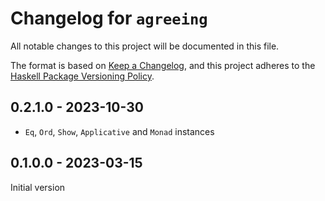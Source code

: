 # Changelog for `agreeing`

All notable changes to this project will be documented in this file.

The format is based on [Keep a Changelog](https://keepachangelog.com/en/1.0.0/),
and this project adheres to the
[Haskell Package Versioning Policy](https://pvp.haskell.org/).

## 0.2.1.0 - 2023-10-30

* `Eq`, `Ord`, `Show`, `Applicative` and `Monad` instances

## 0.1.0.0 - 2023-03-15

Initial version
